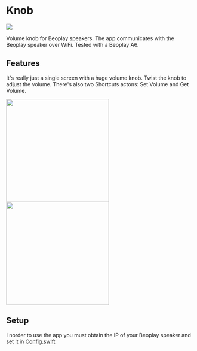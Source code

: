 # Knob

![](https://raw.githubusercontent.com/simonbs/Knob/main/appicon.png)

Volume knob for Beoplay speakers. The app communicates with the Beoplay speaker over WiFi. Tested with a Beoplay A6.

## Features

It's really just a single screen with a huge volume knob. Twist the knob to adjust the volume. There's also two Shortcuts actons: Set Volume and Get Volume.

<img width="275" src="https://raw.githubusercontent.com/simonbs/Knob/main/screenshot1.PNG"/> <img width="275" src="https://raw.githubusercontent.com/simonbs/Knob/main/screenshot2.PNG"/>

## Setup

I norder to use the app you must obtain the IP of your Beoplay speaker and set it in [Config.swift](https://github.com/simonbs/Knob/blob/main/KnobKit/Source/Config.swift)

